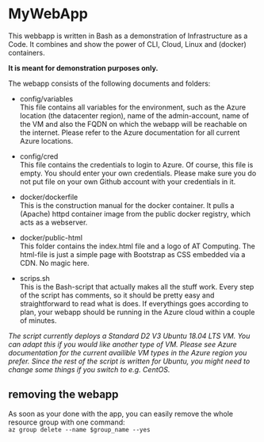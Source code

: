 # MyWebApp

This webbapp is written in Bash as a demonstration of Infrastructure as a Code. It combines and show the power of CLI, Cloud, Linux and (docker) containers.

**It is meant for demonstration purposes only.**

The webapp consists of the following documents and folders:
- config/variables\
This file contains all variables for the environment, such as the Azure location (the datacenter region), name of the admin-account, name of the VM and also the FQDN on which the webapp will be reachable on the internet. Please refer to the Azure documentation for all current Azure locations.

- config/cred\
This file contains the credentials to login to Azure. Of course, this file is empty. You should enter your own credentials. Please make sure you do not put file on your own Github account with your credentials in it.

- docker/dockerfile\
This is the construction manual for the docker container. It pulls a (Apache) httpd container image from the public docker registry, which acts as a webserver.

- docker/public-html\
This folder contains the index.html file and a logo of AT Computing. The html-file is just a simple page with Bootstrap as CSS embedded via a CDN. No magic here.

- scrips.sh\
This is the Bash-script that actually makes all the stuff work. Every step of the script has comments, so it should be pretty easy and straightforward to read what is does. If everythings goes according to plan, your webapp should be running in the Azure cloud within a couple of minutes.

*The script currently deploys a Standard D2 V3 Ubuntu 18.04 LTS VM. You can adapt this if you would like another type of VM. Please see Azure documentation for the current availible VM types in the Azure region you prefer. Since the rest of the script is written for Ubuntu, you might need to change some things if you switch to e.g. CentOS.*

## removing the webapp
As soon as your done with the app, you can easily remove the whole resource group with one command:\
`az group delete --name $group_name --yes`
